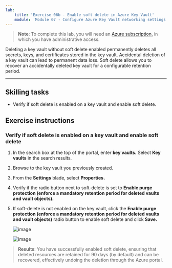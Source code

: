 ```yaml
---
lab:
    title: 'Exercise 06b - Enable soft delete in Azure Key Vault'    
    module: 'Module 07 - Configure Azure Key Vault networking settings'
---
```



>**Note**: To complete this lab, you will need an [Azure subscription.](https://azure.microsoft.com/en-us/free/?azure-portal=true) in which you have administrative access. 


Deleting a key vault without soft delete enabled permanently deletes all secrets, keys, and certificates stored in the key vault. Accidental deletion of a key vault can lead to permanent data loss. Soft delete allows you to recover an accidentally deleted key vault for a configurable retention period.

---

## Skilling tasks

- Verify if soft delete is enabled on a key vault and enable soft delete.

## Exercise instructions 

### Verify if soft delete is enabled on a key vault and enable soft delete

1. In the search box at the top of the portal, enter **key vaults.** Select **Key vaults** in the search results.
   
2. Browse to the key vault you previously created.

3. From the **Settings** blade, select **Properties.**

4. Verify if the radio button next to soft-delete is set to **Enable purge protection (enforce a mandatory retention period for deleted vaults and vault objects).**

5. If soft-delete is not enabled on the key vault, click the **Enable purge protection (enforce a mandatory retention period for deleted vaults and vault objects)** radio button to enable soft delete and click **Save.**
  
   ![image](https://github.com/user-attachments/assets/6b7ac76a-6f00-4c87-8d36-3fb17578a041)

   ![image](https://github.com/user-attachments/assets/8cc1d810-5a15-43fb-9dd8-1484af65897e)


> **Results**: You have successfully enabled soft delete, ensuring that deleted resources are retained for 90 days (by default) and can be recovered, effectively undoing the deletion through the Azure portal.
